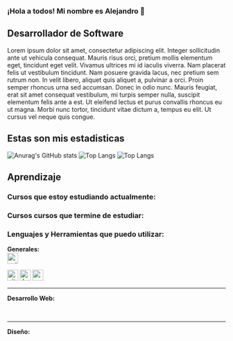 
### ¡Hola a todos! Mi nombre es Alejandro  <!-- - aka [Mr-T-Bones][Facebook] -->👋

##  Desarrollador de Software
 Lorem ipsum dolor sit amet, consectetur adipiscing elit. Integer sollicitudin ante ut vehicula consequat. Mauris risus orci, pretium mollis elementum eget, tincidunt eget velit. Vivamus ultrices mi id iaculis viverra. Nam placerat felis ut vestibulum tincidunt. Nam posuere gravida lacus, nec pretium sem rutrum non. In velit libero, aliquet quis aliquet a, pulvinar a orci. Proin semper rhoncus urna sed accumsan. Donec in odio nunc. Mauris feugiat, erat sit amet consequat vestibulum, mi turpis semper nulla, suscipit elementum felis ante a est. Ut eleifend lectus et purus convallis rhoncus eu ut magna. Morbi nunc tortor, tincidunt vitae dictum a, tempus eu elit. Ut cursus vel neque quis congue.


## Estas son mis estadisticas

![Anurag's GitHub stats](https://github-readme-stats.vercel.app/api?username=Mr-T-Bones&theme=dark)
![Top Langs](https://github-readme-stats.vercel.app/api/top-langs/?username=Mr-T-Bones&layout=donut&theme=radical)
![Top Langs](https://github-readme-stats.vercel.app/api/top-langs/?username=Mr-T-Bones&langs_count=8&theme=tokyonight)

## Aprendizaje

### Cursos que estoy estudiando actualmente:




### Cursos cursos que termine de estudiar:





### Lenguajes y Herramientas que puedo utilizar:

__Generales:__ 
<br />
<img src="https://raw.githubusercontent.com/jmnote/z-icons/master/svg/python.svg" width="25" height="25" alt="python">

<img src="https://raw.githubusercontent.com/jmnote/z-icons/master/svg/git.svg" width="25" height="25" alt="git">

<img src="https://raw.githubusercontent.com/jmnote/z-icons/master/svg/java.svg" width="25" height="25" alt="Java">

<img src="" alt="" width="25" height="25">
<br />

---
__Desarrollo Web:__
<br />

<br />

---
__Diseño:__

#

